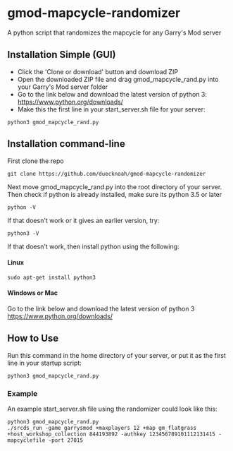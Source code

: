 # gmod-mapcycle-randomizer
A python script that randomizes the mapcycle for any Garry's Mod server
## Installation Simple (GUI)
- Click the 'Clone or download' button and download ZIP
- Open the downloaded ZIP file and drag gmod_mapcycle_rand.py into your Garry's Mod server folder
- Go to the link below and download the latest version of python 3: https://www.python.org/downloads/
- Make this the first line in your start_server.sh file for your server:
```
python3 gmod_mapcycle_rand.py
```

## Installation command-line
First clone the repo
```
git clone https://github.com/duecknoah/gmod-mapcycle-randomizer
```
Next move gmod_mapcycle_rand.py into the root directory of your server.
Then check if python is already installed, make sure its python 3.5 or later
```
python -V
```
If that doesn't work or it gives an earlier version, try:
```
python3 -V
```
If that doesn't work, then install python using the following:
#### Linux
```
sudo apt-get install python3
```
#### Windows or Mac
Go to the link below and download the latest version of python 3
https://www.python.org/downloads/

## How to Use
Run this command in the home directory of your server, or put it as the first line in your startup script:
```
python3 gmod_mapcycle_rand.py
```

### Example
An example start_server.sh file using the randomizer could look like this:
```
python3 gmod_mapcycle_rand.py
./srcds_run -game garrysmod +maxplayers 12 +map gm_flatgrass +host_workshop_collection 844193892 -authkey 123456789101112131415 -mapcyclefile -port 27015
```
